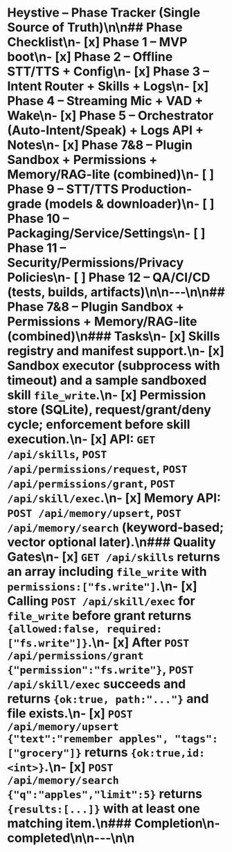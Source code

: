 # Heystive – Phase Tracker (Single Source of Truth)\n\n## Phase Checklist\n- [x] Phase 1 – MVP boot\n- [x] Phase 2 – Offline STT/TTS + Config\n- [x] Phase 3 – Intent Router + Skills + Logs\n- [x] Phase 4 – Streaming Mic + VAD + Wake\n- [x] Phase 5 – Orchestrator (Auto-Intent/Speak) + Logs API + Notes\n- [x] Phase 7&8 – Plugin Sandbox + Permissions + Memory/RAG-lite (combined)\n- [ ] Phase 9 – STT/TTS Production-grade (models & downloader)\n- [ ] Phase 10 – Packaging/Service/Settings\n- [ ] Phase 11 – Security/Permissions/Privacy Policies\n- [ ] Phase 12 – QA/CI/CD (tests, builds, artifacts)\n\n---\n\n## Phase 7&8 – Plugin Sandbox + Permissions + Memory/RAG-lite (combined)\n### Tasks\n- [x] Skills registry and manifest support.\n- [x] Sandbox executor (subprocess with timeout) and a sample sandboxed skill `file_write`.\n- [x] Permission store (SQLite), request/grant/deny cycle; enforcement before skill execution.\n- [x] API: `GET /api/skills`, `POST /api/permissions/request`, `POST /api/permissions/grant`, `POST /api/skill/exec`.\n- [x] Memory API: `POST /api/memory/upsert`, `POST /api/memory/search` (keyword-based; vector optional later).\n### Quality Gates\n- [x] `GET /api/skills` returns an array including `file_write` with `permissions:["fs.write"]`.\n- [x] Calling `POST /api/skill/exec` for `file_write` **before** grant returns `{allowed:false, required:["fs.write"]}`.\n- [x] After `POST /api/permissions/grant {"permission":"fs.write"}`, `POST /api/skill/exec` succeeds and returns `{ok:true, path:"..."}` and file exists.\n- [x] `POST /api/memory/upsert {"text":"remember apples", "tags":["grocery"]}` returns `{ok:true,id:<int>}`.\n- [x] `POST /api/memory/search {"q":"apples","limit":5}` returns `{results:[...]}` with at least one matching item.\n### Completion\n- completed\n\n---\n\n<!-- Phases 7 completed at 2025-09-30 00:59:16 UTC -->

<!-- Phases 7&8 completed at 2025-09-30 00:59:28 UTC -->